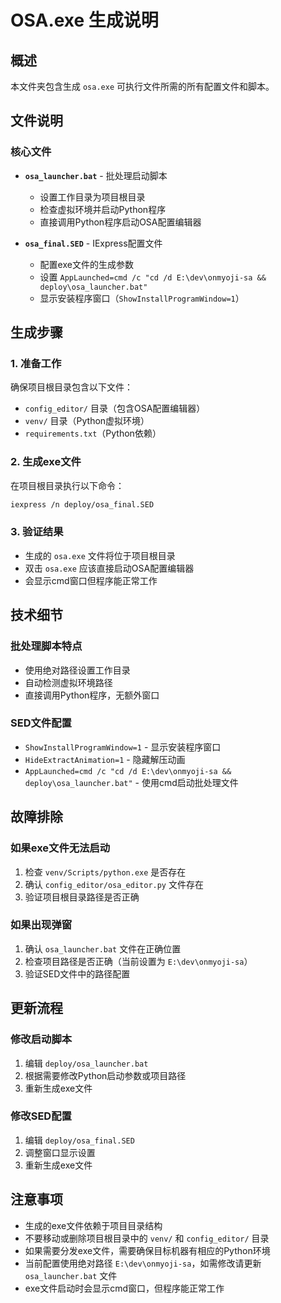 # OSA.exe 生成说明

## 概述
本文件夹包含生成 `osa.exe` 可执行文件所需的所有配置文件和脚本。

## 文件说明

### 核心文件
- **`osa_launcher.bat`** - 批处理启动脚本
  - 设置工作目录为项目根目录
  - 检查虚拟环境并启动Python程序
  - 直接调用Python程序启动OSA配置编辑器

- **`osa_final.SED`** - IExpress配置文件
  - 配置exe文件的生成参数
  - 设置 `AppLaunched=cmd /c "cd /d E:\dev\onmyoji-sa && deploy\osa_launcher.bat"`
  - 显示安装程序窗口（`ShowInstallProgramWindow=1`）

## 生成步骤

### 1. 准备工作
确保项目根目录包含以下文件：
- `config_editor/` 目录（包含OSA配置编辑器）
- `venv/` 目录（Python虚拟环境）
- `requirements.txt`（Python依赖）

### 2. 生成exe文件
在项目根目录执行以下命令：
```bash
iexpress /n deploy/osa_final.SED
```

### 3. 验证结果
- 生成的 `osa.exe` 文件将位于项目根目录
- 双击 `osa.exe` 应该直接启动OSA配置编辑器
- 会显示cmd窗口但程序能正常工作

## 技术细节

### 批处理脚本特点
- 使用绝对路径设置工作目录
- 自动检测虚拟环境路径
- 直接调用Python程序，无额外窗口

### SED文件配置
- `ShowInstallProgramWindow=1` - 显示安装程序窗口
- `HideExtractAnimation=1` - 隐藏解压动画
- `AppLaunched=cmd /c "cd /d E:\dev\onmyoji-sa && deploy\osa_launcher.bat"` - 使用cmd启动批处理文件

## 故障排除

### 如果exe文件无法启动
1. 检查 `venv/Scripts/python.exe` 是否存在
2. 确认 `config_editor/osa_editor.py` 文件存在
3. 验证项目根目录路径是否正确

### 如果出现弹窗
1. 确认 `osa_launcher.bat` 文件在正确位置
2. 检查项目路径是否正确（当前设置为 `E:\dev\onmyoji-sa`）
3. 验证SED文件中的路径配置

## 更新流程

### 修改启动脚本
1. 编辑 `deploy/osa_launcher.bat`
2. 根据需要修改Python启动参数或项目路径
3. 重新生成exe文件

### 修改SED配置
1. 编辑 `deploy/osa_final.SED`
2. 调整窗口显示设置
3. 重新生成exe文件

## 注意事项
- 生成的exe文件依赖于项目目录结构
- 不要移动或删除项目根目录中的 `venv/` 和 `config_editor/` 目录
- 如果需要分发exe文件，需要确保目标机器有相应的Python环境
- 当前配置使用绝对路径 `E:\dev\onmyoji-sa`，如需修改请更新 `osa_launcher.bat` 文件
- exe文件启动时会显示cmd窗口，但程序能正常工作 